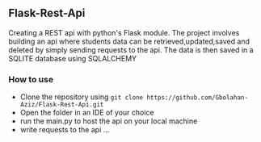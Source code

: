 ## Flask-Rest-Api
Creating a REST api with python's Flask module. 
The project involves building an api where students data can be retrieved,updated,saved and deleted by simply sending requests to the api.
The data is then saved in a SQLITE database using SQLALCHEMY

### How to use
- Clone the repository using ` git clone https://github.com/Gbolahan-Aziz/Flask-Rest-Api.git `
- Open the folder in an IDE of your choice
- run the main.py to host the api on your local machine
- write requests to the api ...
